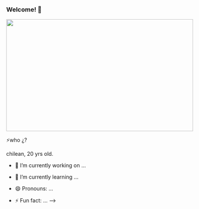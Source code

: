 ### Welcome! 👋

<p><img src="https://thumbs.gfycat.com/AstonishingDentalGermanspitz-mobile.mp4" height="300" width="500"></p>


⚡who ¿?

chilean, 20 yrs old.



- 🔭 I’m currently working on ...
- 🌱 I’m currently learning ...


- 😄 Pronouns: ...
- ⚡ Fun fact: ...
-->
